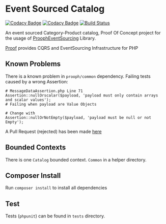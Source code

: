# Event Sourced Catalog

[![Codacy Badge](https://api.codacy.com/project/badge/Grade/b61bab2d81f748879604bef46bbd47f8)](https://www.codacy.com/app/koutsoumposval/event-sourced-catalog?utm_source=github.com&amp;utm_medium=referral&amp;utm_content=koutsoumposval/event-sourced-catalog&amp;utm_campaign=Badge_Grade)
[![Codacy Badge](https://api.codacy.com/project/badge/Coverage/b61bab2d81f748879604bef46bbd47f8)](https://www.codacy.com/app/koutsoumposval/event-sourced-catalog?utm_source=github.com&utm_medium=referral&utm_content=koutsoumposval/event-sourced-catalog&utm_campaign=Badge_Coverage)
[![Build Status](https://travis-ci.org/koutsoumposval/event-sourced-catalog.svg?branch=master)](https://travis-ci.org/koutsoumposval/event-sourced-catalog.svg?branch=master)

An event sourced Category-Product catalog, Proof Of Concept project for the 
usage of [ProophEventSourcing][1]
Library.

[Proof][2] provides CQRS and EventSourcing Infrastructure for PHP

Known Problems
----------------
There is a known problem in `prooph/common` dependency.
Failing tests caused by a wrong Assertion:
```
# MessageDataAssertion.php Line 71
Assertion::nullOrscalar($payload, 'payload must only contain arrays and scalar values');
# Failing when payload are Value Objects

# Change with
Assertion::nullOrNotEmpty($payload, 'payload must be null or not Empty');
```
A Pull Request (rejected) has been made [here][3]

Bounded Contexts
----------------
There is one `Catalog` bounded context.
`Common` in a helper directory.

Composer Install
----------------
Run `composer install` to install all dependencies

Test
----------------
Tests (`phpunit`) can be found in `tests` directory.

[1]: https://github.com/prooph/event-sourcing
[2]: https://github.com/prooph
[3]: https://github.com/prooph/common/pull/64